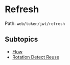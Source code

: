 # Refresh

Path: `web/token/jwt/refresh`

## Subtopics
- [Flow](./flow/README.md)
- [Rotation Detect Reuse](./rotation_detect_reuse/README.md)
